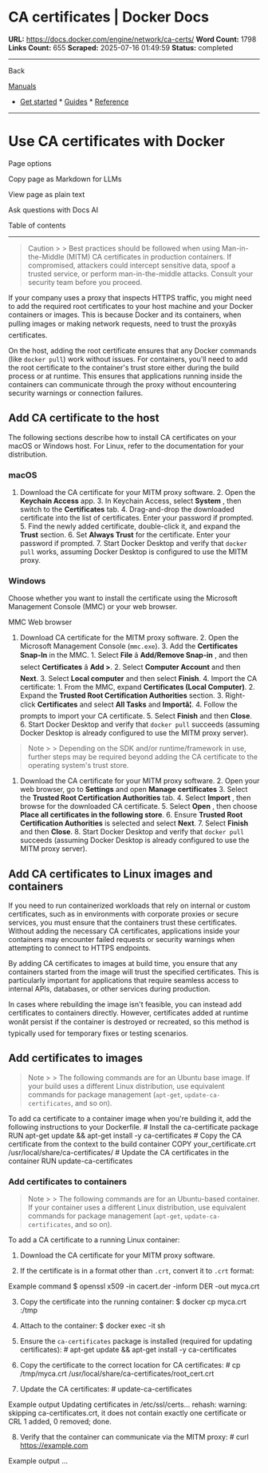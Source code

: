 # CA certificates | Docker Docs

**URL:** https://docs.docker.com/engine/network/ca-certs/
**Word Count:** 1798
**Links Count:** 655
**Scraped:** 2025-07-16 01:49:59
**Status:** completed

---

Back

[Manuals](https://docs.docker.com/manuals/)

  * [Get started](https://docs.docker.com/get-started/)   * [Guides](https://docs.docker.com/guides/)   * [Reference](https://docs.docker.com/reference/)

* * *

# Use CA certificates with Docker

Page options

Copy page as Markdown for LLMs

View page as plain text

Ask questions with Docs AI

Table of contents

* * *

> Caution >  > Best practices should be followed when using Man-in-the-Middle \(MITM\) CA certificates in production containers. If compromised, attackers could intercept sensitive data, spoof a trusted service, or perform man-in-the-middle attacks. Consult your security team before you proceed.

If your company uses a proxy that inspects HTTPS traffic, you might need to add the required root certificates to your host machine and your Docker containers or images. This is because Docker and its containers, when pulling images or making network requests, need to trust the proxyâs certificates.

On the host, adding the root certificate ensures that any Docker commands \(like `docker pull`\) work without issues. For containers, you'll need to add the root certificate to the container's trust store either during the build process or at runtime. This ensures that applications running inside the containers can communicate through the proxy without encountering security warnings or connection failures.

## Add CA certificate to the host

The following sections describe how to install CA certificates on your macOS or Windows host. For Linux, refer to the documentation for your distribution.

### macOS

  1. Download the CA certificate for your MITM proxy software.   2. Open the **Keychain Access** app.   3. In Keychain Access, select **System** , then switch to the **Certificates** tab.   4. Drag-and-drop the downloaded certificate into the list of certificates. Enter your password if prompted.   5. Find the newly added certificate, double-click it, and expand the **Trust** section.   6. Set **Always Trust** for the certificate. Enter your password if prompted.   7. Start Docker Desktop and verify that `docker pull` works, assuming Docker Desktop is configured to use the MITM proxy.

### Windows

Choose whether you want to install the certificate using the Microsoft Management Console \(MMC\) or your web browser.

MMC  Web browser

  1. Download CA certificate for the MITM proxy software.   2. Open the Microsoft Management Console \(`mmc.exe`\).   3. Add the **Certificates Snap-In** in the MMC.      1. Select **File** â **Add/Remove Snap-in** , and then select **Certificates** â **Add >**.      2. Select **Computer Account** and then **Next**.      3. Select **Local computer** and then select **Finish**.   4. Import the CA certificate:      1. From the MMC, expand **Certificates \(Local Computer\)**.      2. Expand the **Trusted Root Certification Authorities** section.      3. Right-click **Certificates** and select **All Tasks** and **Importâ¦**.      4. Follow the prompts to import your CA certificate.   5. Select **Finish** and then **Close**.   6. Start Docker Desktop and verify that `docker pull` succeeds \(assuming Docker Desktop is already configured to use the MITM proxy server\).

> Note >  > Depending on the SDK and/or runtime/framework in use, further steps may be required beyond adding the CA certificate to the operating system's trust store.

  1. Download the CA certificate for your MITM proxy software.   2. Open your web browser, go to **Settings** and open **Manage certificates**   3. Select the **Trusted Root Certification Authorities** tab.   4. Select **Import** , then browse for the downloaded CA certificate.   5. Select **Open** , then choose **Place all certificates in the following store**.   6. Ensure **Trusted Root Certification Authorities** is selected and select **Next**.   7. Select **Finish** and then **Close**.   8. Start Docker Desktop and verify that `docker pull` succeeds \(assuming Docker Desktop is already configured to use the MITM proxy server\).

## Add CA certificates to Linux images and containers

If you need to run containerized workloads that rely on internal or custom certificates, such as in environments with corporate proxies or secure services, you must ensure that the containers trust these certificates. Without adding the necessary CA certificates, applications inside your containers may encounter failed requests or security warnings when attempting to connect to HTTPS endpoints.

By adding CA certificates to images at build time, you ensure that any containers started from the image will trust the specified certificates. This is particularly important for applications that require seamless access to internal APIs, databases, or other services during production.

In cases where rebuilding the image isn't feasible, you can instead add certificates to containers directly. However, certificates added at runtime wonât persist if the container is destroyed or recreated, so this method is typically used for temporary fixes or testing scenarios.

## Add certificates to images

> Note >  > The following commands are for an Ubuntu base image. If your build uses a different Linux distribution, use equivalent commands for package management \(`apt-get`, `update-ca-certificates`, and so on\).

To add ca certificate to a container image when you're building it, add the following instructions to your Dockerfile.               # Install the ca-certificate package     RUN apt-get update && apt-get install -y ca-certificates     # Copy the CA certificate from the context to the build container     COPY your_certificate.crt /usr/local/share/ca-certificates/     # Update the CA certificates in the container     RUN update-ca-certificates

### Add certificates to containers

> Note >  > The following commands are for an Ubuntu-based container. If your container uses a different Linux distribution, use equivalent commands for package management \(`apt-get`, `update-ca-certificates`, and so on\).

To add a CA certificate to a running Linux container:

  1. Download the CA certificate for your MITM proxy software.

  2. If the certificate is in a format other than `.crt`, convert it to `.crt` format:

Example command                    $ openssl x509 -in cacert.der -inform DER -out myca.crt          

  3. Copy the certificate into the running container:                    $ docker cp myca.crt <containerid>:/tmp          

  4. Attach to the container:                    $ docker exec -it <containerid> sh          

  5. Ensure the `ca-certificates` package is installed \(required for updating certificates\):                    # apt-get update && apt-get install -y ca-certificates          

  6. Copy the certificate to the correct location for CA certificates:                    # cp /tmp/myca.crt /usr/local/share/ca-certificates/root_cert.crt          

  7. Update the CA certificates:                    # update-ca-certificates          

Example output                    Updating certificates in /etc/ssl/certs...          rehash: warning: skipping ca-certificates.crt, it does not contain exactly one certificate or CRL          1 added, 0 removed; done.

  8. Verify that the container can communicate via the MITM proxy:                    # curl https://example.com          

Example output                    <!doctype html>          <html>          <head>              <title>Example Domain</title>          ...